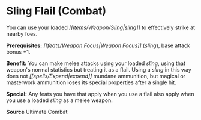 ﻿---
cssclass: [feats]

---
# Sling Flail (Combat)

You can use your loaded _[[items/Weapon/Sling|sling]]_ to effectively strike at nearby foes.

**Prerequisites:** _[[feats/Weapon Focus|Weapon Focus]]_ (_sling_), base attack bonus +1.

**Benefit:** You can make melee attacks using your loaded _sling_, using that weapon's normal statistics but treating it as a flail. Using a _sling_ in this way does not _[[spells/Expend|expend]]_ mundane ammunition, but magical or masterwork ammunition loses its special properties after a single hit.

**Special:** Any feats you have that apply when you use a flail also apply when you use a loaded _sling_ as a melee weapon.

**Source** Ultimate Combat